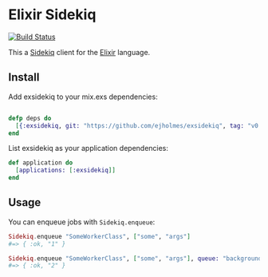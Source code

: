# Elixir Sidekiq

[![Build Status](https://travis-ci.org/ejholmes/exsidekiq.png)](https://travis-ci.org/ejholmes/exsidekiq)

This a [Sidekiq](https://sidekiq.org) client for the [Elixir](https://elixir-lang.org) language.

## Install

Add exsidekiq to your mix.exs dependencies:
```elixir

defp deps do
  [{:exsidekiq, git: "https://github.com/ejholmes/exsidekiq", tag: "v0.0.3"}]
end
```

List exsidekiq as your application dependencies:
``` elixir
def application do
  [applications: [:exsidekiq]]
end
```

## Usage

You can enqueue jobs with `Sidekiq.enqueue`:
```elixir
Sidekiq.enqueue "SomeWorkerClass", ["some", "args"]
#=> { :ok, "1" }

Sidekiq.enqueue "SomeWorkerClass", ["some", "args"], queue: "background", retry: 5
#=> { :ok, "2" }
```
